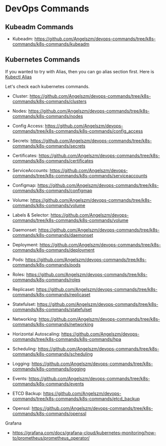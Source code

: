 # DevOps Commands 

## Kubeadm Commands
* Kubeadm: https://github.com/Angelszm/devops-commands/tree/k8s-commands/k8s-commands/kubeadm


## Kubernetes Commands 
If you wanted to try with Alias, then you can go alias section first. Here is 
[Kubectl Alias](https://github.com/Angelszm/devops-commands/tree/k8s-commands/k8s-commands/alias)


Let's check each kubernetes commands. 
* Cluster: https://github.com/Angelszm/devops-commands/tree/k8s-commands/k8s-commands/clusters

* Nodes: https://github.com/Angelszm/devops-commands/tree/k8s-commands/k8s-commands/nodes

* Config Access: https://github.com/Angelszm/devops-commands/tree/k8s-commands/k8s-commands/config_access

* Secrets: https://github.com/Angelszm/devops-commands/tree/k8s-commands/k8s-commands/secrets

* Certificates: https://github.com/Angelszm/devops-commands/tree/k8s-commands/k8s-commands/certificates

* ServiceAccounts: https://github.com/Angelszm/devops-commands/tree/k8s-commands/k8s-commands/serviceaccounts

* Configmap: https://github.com/Angelszm/devops-commands/tree/k8s-commands/k8s-commands/configmap

* Volume: https://github.com/Angelszm/devops-commands/tree/k8s-commands/k8s-commands/volume

* Labels & Selector: https://github.com/Angelszm/devops-commands/tree/k8s-commands/k8s-commands/volume

* Daemonset: https://github.com/Angelszm/devops-commands/tree/k8s-commands/k8s-commands/daemonset

* Deployment: https://github.com/Angelszm/devops-commands/tree/k8s-commands/k8s-commands/deployment

* Pods: https://github.com/Angelszm/devops-commands/tree/k8s-commands/k8s-commands/pods

* Roles: https://github.com/Angelszm/devops-commands/tree/k8s-commands/k8s-commands/roles

* Replicaset: https://github.com/Angelszm/devops-commands/tree/k8s-commands/k8s-commands/replicaset

* Statefulset: https://github.com/Angelszm/devops-commands/tree/k8s-commands/k8s-commands/statefulset

* Networking: https://github.com/Angelszm/devops-commands/tree/k8s-commands/k8s-commands/networking

* Horizontal Autoscaling: https://github.com/Angelszm/devops-commands/tree/k8s-commands/k8s-commands/hpa

* Scheduling: https://github.com/Angelszm/devops-commands/tree/k8s-commands/k8s-commands/scheduling

* Logging: https://github.com/Angelszm/devops-commands/tree/k8s-commands/k8s-commands/logging

* Events: https://github.com/Angelszm/devops-commands/tree/k8s-commands/k8s-commands/events

* ETCD Backup: https://github.com/Angelszm/devops-commands/tree/k8s-commands/k8s-commands/etcd_backup

* Openssl: https://github.com/Angelszm/devops-commands/tree/k8s-commands/k8s-commands/openssl


Grafana 
- https://grafana.com/docs/grafana-cloud/kubernetes-monitoring/how-to/prometheus/prometheus_operator/
